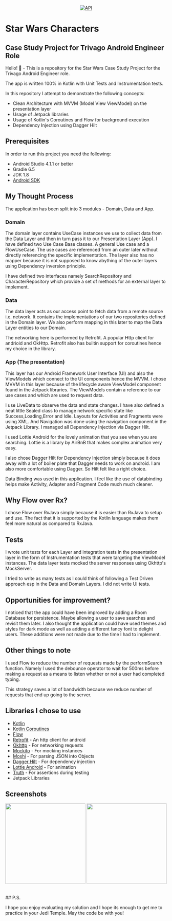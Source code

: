 <p align="center">
  <a href="https://android-arsenal.com/api?level=21"><img alt="API" src="https://img.shields.io/badge/API-21%2B-brightgreen.svg?style=flat"/></a>
</p>

# Star Wars Characters

## Case Study Project for Trivago Android Engineer Role

Hello! 😬 - This is a repository for the Star Wars Case Study Project for the Trivago Android Engineer role.

The app is written 100% in Kotlin with Unit Tests and Instrumentation tests.

In this repository I attempt to demonstrate the following concepts:

* Clean Architecture with MVVM (Model View ViewModel) on the presentation layer
* Usage of Jetpack libraries
* Usage of Kotlin's Coroutines and Flow for background execution
* Dependency Injection using Dagger Hilt

## Prerequisites

In order to run this project you need the following:
- Android Studio 4.1.1 or better
- Gradle 6.5
- JDK 1.8
- [Android SDK](https://developer.android.com/studio/index.html)

## My Thought Process

The application has been split into 3 modules - Domain, Data and App.

### Domain

The domain layer contains UseCase instances we use to collect data from the Data Layer and then in turn pass it to our Presentation Layer (App).
I have defined two Use Case Base classes. A general Use case and a FlowUseCase.
The use cases are referenced from an outer later without directly referencing the specific implementation.
The layer also has no mapper because it is not supposed to know abything of the outer layers using Dependency inversion principle.

I have defined two interfaces namely SearchRepository and CharacterRepository which provide a set of methods for an external layer to implement.

### Data

The data layer acts as our access point to fetch data from a remote source i.e. network.
It contains the implementations of our two repositories defined in the Domain layer.
We also perform mapping in this later to map the Data Layer entities to our Domain.

The networking here is performed by Retrofit. A popular Http client for andrioid and OkHttp.
Retrofit also has builtin support for coroutines hence my choice in the library.

### App (The presentation)

This layer has our Android Framework User Interface (UI) and also the ViewModels which connect to the UI components hence the MVVM.
I chose MVVM in this layer because of the lifecycle aware ViewModel component found in the Jetpack libraries.
The ViewModels contain a reference to our use cases and which are used to request data.

I use LiveData to observe the data and state changes.
I have also defined a neat little Sealed class to manage network specific state like Success,Loading,Error and Idle.
Layouts for Activities and Fragments were using XML. And Navigation was done using the navigation component in the Jetpack Library.
I managed all Dependency Injection via Dagger Hilt.

I used Lottie Android for the lovely animation that you see when you are searching. Lottie is a library by AirBnB that makes complex animation very easy.

I also chose Dagger Hilt for Dependency Injection simply because it does away with a lot of boiler plate that Dagger needs to work on android.
I am also more comfortable using Dagger. So Hilt felt like a right choice.

Data Binding was used in this application. I feel like the use of databinding helps make Activity, Adapter and Fragment Code much much cleaner.

## Why Flow over Rx?

I chose Flow over RxJava simply because it is easier than RxJava to setup and use. The fact that it is supported by the Kotlin language makes them feel more natural
as compared to RxJava.

## Tests

I wrote unit tests for each Layer and integration tests in the presentation layer in the form of Instrumentation tests that were targeting the ViewModel instances.
The data layer tests mocked the server responses using Okhttp's MockServer.

I tried to write as many tests as I could think of following a Test Driven approach esp in the Data and Domain Layers.
I did not write UI tests.

## Opportunities for improvement?

I noticed that the app could have been improved by adding a Room Database for persistence. Maybe allowing a user to save searches and revisit them later.
I also thought the application could have used themes and styles for dark mode as well as adding a different fancy font to delight users.
These additions were not made due to the time I had to implement.

## Other things to note

I used Flow to reduce the number of requests made by the performSearch function. Namely I used the debounce operator to wait for 500ms before making a request as a means to listen whether or not a user had completed typing.

This strategy saves a lot of bandwidth because we reduce number of requests that end up going to the server.


## Libraries I chose to use

* [Kotlin](https://kotlinlang.org/)
* [Kotlin Coroutines](https://kotlinlang.org/docs/reference/coroutines-overview.html)
* [Flow](https://kotlinlang.org/docs/reference/coroutines/flow.html)
* [Retrofit](http://square.github.io/retrofit/) - An http client for android
* [Okhttp](http://square.github.io/okhttp/) - For networking requests
* [Mockito](http://site.mockito.org/) - For mocking instances
* [Moshi](https://github.com/square/moshi) - For parsing JSON into Objects
* [Dagger Hilt](https://dagger.dev/hilt/) - For dependency injection
* [Lottie Android](https://github.com/airbnb/lottie-android) - For animation
* [Truth](https://truth.dev/) - For assertions during testing
* Jetpack Libraries


## Screenshots

<img src="https://user-images.githubusercontent.com/16834730/106307733-607f2c00-6268-11eb-8ff7-f9d89767a30e.png" width="250px"/> <img src="https://user-images.githubusercontent.com/16834730/106307752-67a63a00-6268-11eb-96f2-805ed60d7fa2.png" width="250px"/>

<br>
## P.S.

I hope you enjoy evaluating my solution and I hope its enough to get me to practice in your Jedi Temple.
May the code be with you!

